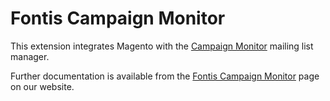Fontis Campaign Monitor
=======================

This extension integrates Magento with the [Campaign Monitor](http://www.campaignmonitor.com) mailing list manager.

Further documentation is available from the [Fontis Campaign Monitor](http://www.fontis.com.au/magento/extension/campaign-monitor) page on our website.
